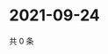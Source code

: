 # 2021-09-24

共 0 条

<!-- BEGIN WEIBO -->
<!-- 最后更新时间 Fri Sep 24 2021 14:13:14 GMT+0800 (China Standard Time) -->

<!-- END WEIBO -->
